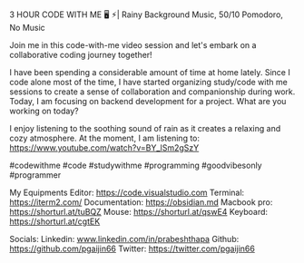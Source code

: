 3 HOUR CODE WITH ME 🖥︎ ⚡︎| Rainy Background Music, 50/10 Pomodoro, No Music

Join me in this code-with-me video session and let's embark on a collaborative coding journey together!

I have been spending a considerable amount of time at home lately. Since I code alone most of the time, I have started organizing study/code with me sessions to create a sense of collaboration and companionship during work. Today, I am focusing on backend development for a project. What are you working on today?

I enjoy listening to the soothing sound of rain as it creates a relaxing and cozy atmosphere. At the moment, I am listening to: https://www.youtube.com/watch?v=BY_lSm2gSzY

#codewithme #code #studywithme #programming #goodvibesonly #programmer

My Equipments
Editor: https://code.visualstudio.com
Terminal: https://iterm2.com/
Documentation: https://obsidian.md
Macbook pro: https://shorturl.at/tuBQZ
Mouse: https://shorturl.at/qswE4
Keyboard: https://shorturl.at/cgtEK

Socials:
Linkedin: www.linkedin.com/in/prabeshthapa
Github: https://github.com/pgaijin66
Twitter: https://twitter.com/pgaijin66
